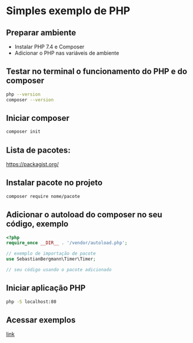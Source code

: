 # Simples exemplo de PHP

## Preparar ambiente
* Instalar PHP 7.4 e Composer
* Adicionar o PHP nas variáveis de ambiente


## Testar no terminal o funcionamento do PHP e do composer
```bash
php --version
composer --version
```

## Iniciar composer
```bash
composer init
```

## Lista de pacotes: 
https://packagist.org/


## Instalar pacote no projeto
```bash
composer require nome/pacote
```


## Adicionar o autoload do composer no seu código, exemplo
```php
<?php
require_once __DIR__ . '/vendor/autoload.php';

// exemplo de importação de pacote
use SebastianBergmann\Timer\Timer;

// seu código usando o pacote adicionado
```


## Iniciar aplicação PHP
```bash
php -S localhost:80
```


## Acessar exemplos
[link](http://localhost)
